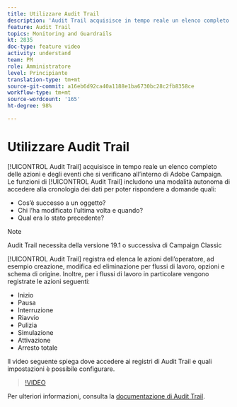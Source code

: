 ```yaml
---
title: Utilizzare Audit Trail
description: 'Audit Trail acquisisce in tempo reale un elenco completo delle azioni e degli eventi che si verificano all’interno di Adobe Campaign. '
feature: Audit Trail
topics: Monitoring and Guardrails
kt: 2835
doc-type: feature video
activity: understand
team: PM
role: Amministratore
level: Principiante
translation-type: tm+mt
source-git-commit: a16eb6d92ca40a1188e1ba6730bc28c2fb8358ce
workflow-type: tm+mt
source-wordcount: '165'
ht-degree: 98%

---
```



# Utilizzare Audit Trail

[!UICONTROL Audit Trail] acquisisce in tempo reale un elenco completo delle azioni e degli eventi che si verificano all’interno di Adobe Campaign. Le funzioni di [!UICONTROL Audit Trail] includono una modalità autonoma di accedere alla cronologia dei dati per poter rispondere a domande quali:

* Cos’è successo a un oggetto?
* Chi l’ha modificato l’ultima volta e quando?
* Qual era lo stato precedente?

>[!NOTE]
>
>Audit Trail necessita della versione 19.1 o successiva di Campaign Classic

[!UICONTROL Audit Trail] registra ed elenca le azioni dell’operatore, ad esempio creazione, modifica ed eliminazione per flussi di lavoro, opzioni e schema di origine. Inoltre, per i flussi di lavoro in particolare vengono registrate le azioni seguenti:

* Inizio
* Pausa
* Interruzione
* Riavvio
* Pulizia
* Simulazione
* Attivazione
* Arresto totale

Il video seguente spiega dove accedere ai registri di Audit Trail e quali impostazioni è possibile configurare.

>[!VIDEO](https://video.tv.adobe.com/v/27425?quality=12)

Per ulteriori informazioni, consulta la [documentazione di Audit Trail](https://docs.adobe.com/content/help/it-IT/campaign-classic/using/monitoring-campaign-classic/production-procedures/audit-trail.html).
